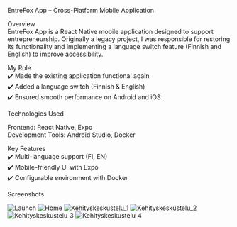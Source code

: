 EntreFox App – Cross-Platform Mobile Application

Overview  
EntreFox App is a React Native mobile application designed to support entrepreneurship. Originally a legacy project, I was responsible for restoring its functionality and implementing a language switch feature (Finnish and English) to improve accessibility.

My Role  
✔️ Made the existing application functional again  
✔️ Added a language switch (Finnish & English)  
✔️ Ensured smooth performance on Android and iOS

Technologies Used

Frontend: React Native, Expo  
Development Tools: Android Studio, Docker

Key Features  
✔️ Multi-language support (FI, EN)  
✔️ Mobile-friendly UI with Expo  
✔️ Configurable environment with Docker  

Screenshots

![Launch](https://github.com/Jonttufantti/Sandbacka_portfolio/blob/main/Entrefox/pictures/1_launch.jpg?raw=true) 
![Home](https://github.com/Jonttufantti/Sandbacka_portfolio/blob/main/Entrefox/pictures/2_home.jpg?raw=true)
![Kehityskeskustelu_1](https://github.com/Jonttufantti/Sandbacka_portfolio/blob/main/Entrefox/pictures/3_kehityskeskustelu.jpg?raw=true)
![Kehityskeskustelu_2](https://github.com/Jonttufantti/Sandbacka_portfolio/blob/main/Entrefox/pictures/4_kehityskeskustelu.jpg?raw=true)
![Kehityskeskustelu_3](https://github.com/Jonttufantti/Sandbacka_portfolio/blob/main/Entrefox/pictures/5_kehityskeskustelu.jpg?raw=true)
![Kehityskeskustelu_4](https://github.com/Jonttufantti/Sandbacka_portfolio/blob/main/Entrefox/pictures/6_kehityskeskustelu.jpg?raw=true)
